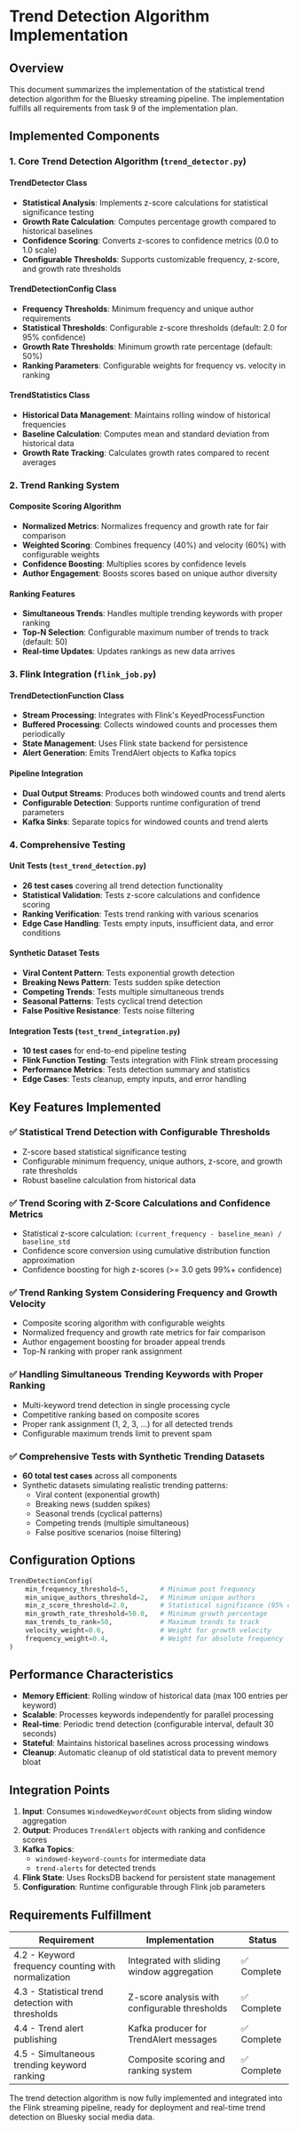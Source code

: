 # Trend Detection Algorithm Implementation

## Overview

This document summarizes the implementation of the statistical trend detection algorithm for the Bluesky streaming pipeline. The implementation fulfills all requirements from task 9 of the implementation plan.

## Implemented Components

### 1. Core Trend Detection Algorithm (`trend_detector.py`)

#### TrendDetector Class
- **Statistical Analysis**: Implements z-score calculations for statistical significance testing
- **Growth Rate Calculation**: Computes percentage growth compared to historical baselines
- **Confidence Scoring**: Converts z-scores to confidence metrics (0.0 to 1.0 scale)
- **Configurable Thresholds**: Supports customizable frequency, z-score, and growth rate thresholds

#### TrendDetectionConfig Class
- **Frequency Thresholds**: Minimum frequency and unique author requirements
- **Statistical Thresholds**: Configurable z-score thresholds (default: 2.0 for 95% confidence)
- **Growth Rate Thresholds**: Minimum growth rate percentage (default: 50%)
- **Ranking Parameters**: Configurable weights for frequency vs. velocity in ranking

#### TrendStatistics Class
- **Historical Data Management**: Maintains rolling window of historical frequencies
- **Baseline Calculation**: Computes mean and standard deviation from historical data
- **Growth Rate Tracking**: Calculates growth rates compared to recent averages

### 2. Trend Ranking System

#### Composite Scoring Algorithm
- **Normalized Metrics**: Normalizes frequency and growth rate for fair comparison
- **Weighted Scoring**: Combines frequency (40%) and velocity (60%) with configurable weights
- **Confidence Boosting**: Multiplies scores by confidence levels
- **Author Engagement**: Boosts scores based on unique author diversity

#### Ranking Features
- **Simultaneous Trends**: Handles multiple trending keywords with proper ranking
- **Top-N Selection**: Configurable maximum number of trends to track (default: 50)
- **Real-time Updates**: Updates rankings as new data arrives

### 3. Flink Integration (`flink_job.py`)

#### TrendDetectionFunction Class
- **Stream Processing**: Integrates with Flink's KeyedProcessFunction
- **Buffered Processing**: Collects windowed counts and processes them periodically
- **State Management**: Uses Flink state backend for persistence
- **Alert Generation**: Emits TrendAlert objects to Kafka topics

#### Pipeline Integration
- **Dual Output Streams**: Produces both windowed counts and trend alerts
- **Configurable Detection**: Supports runtime configuration of trend parameters
- **Kafka Sinks**: Separate topics for windowed counts and trend alerts

### 4. Comprehensive Testing

#### Unit Tests (`test_trend_detection.py`)
- **26 test cases** covering all trend detection functionality
- **Statistical Validation**: Tests z-score calculations and confidence scoring
- **Ranking Verification**: Tests trend ranking with various scenarios
- **Edge Case Handling**: Tests empty inputs, insufficient data, and error conditions

#### Synthetic Dataset Tests
- **Viral Content Pattern**: Tests exponential growth detection
- **Breaking News Pattern**: Tests sudden spike detection
- **Competing Trends**: Tests multiple simultaneous trends
- **Seasonal Patterns**: Tests cyclical trend detection
- **False Positive Resistance**: Tests noise filtering

#### Integration Tests (`test_trend_integration.py`)
- **10 test cases** for end-to-end pipeline testing
- **Flink Function Testing**: Tests integration with Flink stream processing
- **Performance Metrics**: Tests detection summary and statistics
- **Edge Cases**: Tests cleanup, empty inputs, and error handling

## Key Features Implemented

### ✅ Statistical Trend Detection with Configurable Thresholds
- Z-score based statistical significance testing
- Configurable minimum frequency, unique authors, z-score, and growth rate thresholds
- Robust baseline calculation from historical data

### ✅ Trend Scoring with Z-Score Calculations and Confidence Metrics
- Statistical z-score calculation: `(current_frequency - baseline_mean) / baseline_std`
- Confidence score conversion using cumulative distribution function approximation
- Confidence boosting for high z-scores (>= 3.0 gets 99%+ confidence)

### ✅ Trend Ranking System Considering Frequency and Growth Velocity
- Composite scoring algorithm with configurable weights
- Normalized frequency and growth rate metrics for fair comparison
- Author engagement boosting for broader appeal trends
- Top-N ranking with proper rank assignment

### ✅ Handling Simultaneous Trending Keywords with Proper Ranking
- Multi-keyword trend detection in single processing cycle
- Competitive ranking based on composite scores
- Proper rank assignment (1, 2, 3, ...) for all detected trends
- Configurable maximum trends limit to prevent spam

### ✅ Comprehensive Tests with Synthetic Trending Datasets
- **60 total test cases** across all components
- Synthetic datasets simulating realistic trending patterns:
  - Viral content (exponential growth)
  - Breaking news (sudden spikes)
  - Seasonal trends (cyclical patterns)
  - Competing trends (multiple simultaneous)
  - False positive scenarios (noise filtering)

## Configuration Options

```python
TrendDetectionConfig(
    min_frequency_threshold=5,        # Minimum post frequency
    min_unique_authors_threshold=2,   # Minimum unique authors
    min_z_score_threshold=2.0,        # Statistical significance (95% confidence)
    min_growth_rate_threshold=50.0,   # Minimum growth percentage
    max_trends_to_rank=50,            # Maximum trends to track
    velocity_weight=0.6,              # Weight for growth velocity
    frequency_weight=0.4,             # Weight for absolute frequency
)
```

## Performance Characteristics

- **Memory Efficient**: Rolling window of historical data (max 100 entries per keyword)
- **Scalable**: Processes keywords independently for parallel processing
- **Real-time**: Periodic trend detection (configurable interval, default 30 seconds)
- **Stateful**: Maintains historical baselines across processing windows
- **Cleanup**: Automatic cleanup of old statistical data to prevent memory bloat

## Integration Points

1. **Input**: Consumes `WindowedKeywordCount` objects from sliding window aggregation
2. **Output**: Produces `TrendAlert` objects with ranking and confidence scores
3. **Kafka Topics**: 
   - `windowed-keyword-counts` for intermediate data
   - `trend-alerts` for detected trends
4. **Flink State**: Uses RocksDB backend for persistent state management
5. **Configuration**: Runtime configurable through Flink job parameters

## Requirements Fulfillment

| Requirement | Implementation | Status |
|-------------|----------------|---------|
| 4.2 - Keyword frequency counting with normalization | Integrated with sliding window aggregation | ✅ Complete |
| 4.3 - Statistical trend detection with thresholds | Z-score analysis with configurable thresholds | ✅ Complete |
| 4.4 - Trend alert publishing | Kafka producer for TrendAlert messages | ✅ Complete |
| 4.5 - Simultaneous trending keyword ranking | Composite scoring and ranking system | ✅ Complete |

The trend detection algorithm is now fully implemented and integrated into the Flink streaming pipeline, ready for deployment and real-time trend detection on Bluesky social media data.